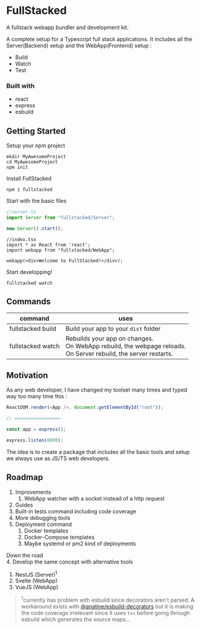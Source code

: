 # FullStacked
A fullstack webapp bundler and development kit.

A complete setup for a Typescript full stack applications.
It includes all the Server(Backend) setup and the WebApp(Frontend) setup :
* Build
* Watch
* Test

### Built with
* react
* express
* esbuild

## Getting Started
Setup your npm project
```shell
mkdir MyAwesomeProject
cd MyAwesomeProject
npm init
```
Install FullStacked
```shell
npm i fullstacked
```
Start with the basic files
```ts
//server.ts
import Server from "fullstacked/Server";

new Server().start();
```
```tsx
//index.tsx
import * as React from 'react';
import webapp from "fullstacked/WebApp";

webapp(<div>Welcome to FullStacked!</div>);
```
Start developping!
```shell
fullstacked watch
```

## Commands

| command | uses |
| --- | --- |
| fullstacked build | Build your app to your `dist` folder |
| fullstacked watch | Rebuilds your app on changes.<br />On WebApp rebuild, the webpage reloads.<br />On Server rebuild, the server restarts.|

## Motivation
As any web developer, I have changed my toolset many times and typed way too many time this :
```js
ReactDOM.render(<App />, document.getElementById("root"));

// =================

const app = express();

express.listen(8000);
```
The idea is to create a package that includes all the basic tools and setup we always use as JS/TS web developers.

## Roadmap
1. Improvements
   1. WebApp watcher with a socket instead of a http request
2. Guides
3. Built-in tests command including code coverage
4. More debugging tools
5. Deployment command
   1. Docker templates
   2. Docker-Compose templates
   3. Maybe systemd or pm2 kind of deployments

Down the road<br />
4. Develop the same concept with alternative tools
   1. NestJS (Server)<sup>1</sup>
   2. Svelte (WebApp)
   3. VueJS (WebApp)
> <sup>1</sup>currently has problem with esbuild since decorators aren't parsed.
> A workaround exists with [@anatine/esbuild-decorators](https://github.com/anatine/esbuildnx/tree/main/packages/esbuild-decorators) 
> but it is making the code coverage irrelevant since 
> it uses `tsc` before going through esbuild which generates the source maps...
